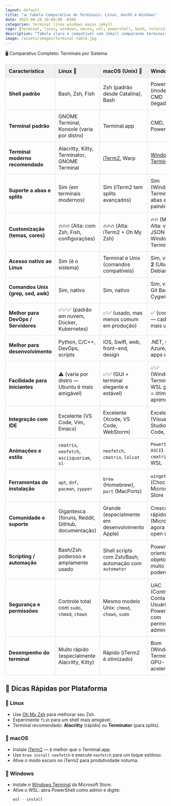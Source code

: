 ```yaml
---
layout: default
title: "📊 Tabela Comparativa de Terminais: Linux, macOS e Windows"
date: 2025-08-28 10:00:00 -0300
categories: terminal linux windows macos jekyll
tags: [terminal, linux, windows, macos, wsl, powershell, bash, tutorial]
description: "Tabela clara e compatível com Jekyll comparando terminais do Linux, macOS e Windows."
image: /assets/images/terminal-table.jpg
---
```



<style>
table {
  border-collapse: collapse;
  width: 100%;
  margin: 20px 0;
}
th, td {
  border: 1px solid #ddd;
  padding: 10px;
  text-align: left;
}
th {
  background-color: #f0f0f0;
}
</style>



 🖥️ Comparativo Completo: Terminais por Sistema

| Característica                    | Linux 🐧                                                                 | macOS (Unix) 🍏                                                              | Windows 💾                                                                 |
|-----------------------------------|--------------------------------------------------------------------------|------------------------------------------------------------------------------|----------------------------------------------------------------------------|
| **Shell padrão**                  | Bash, Zsh, Fish                                                          | Zsh (padrão desde Catalina), Bash                                            | PowerShell (moderno), CMD (legado)                                         |
| **Terminal padrão**               | GNOME Terminal, Konsole (varia por distro)                               | Terminal.app                                                                 | CMD, PowerShell                                                            |
| **Terminal moderno recomendado**  | Alacritty, Kitty, Terminator, GNOME Terminal                             | [iTerm2](https://iterm2.com), Warp                                           | [Windows Terminal](https://aka.ms/terminal)                                |
| **Suporte a abas e splits**       | Sim (em terminais modernos)                                              | Sim (iTerm2 tem splits avançados)                                            | Sim (Windows Terminal tem abas e painéis)                                  |
| **Customização (temas, cores)**   | 🔥🔥🔥 (Alta: com Zsh, Fish, configurações)                              | 🔥🔥🔥 (Alta: iTerm2 + Oh My Zsh)                                            | 🔥🔥 (Média-Alta: via JSON no Windows Terminal)                             |
| **Acesso nativo ao Linux**        | Sim (é o sistema)                                                        | Terminal é Unix (comandos compatíveis)                                       | Sim, via **WSL 2** (Ubuntu, Debian, etc)                                   |
| **Comandos Unix (grep, sed, awk)**| Sim, nativo                                                              | Sim, nativo                                                                  | Sim, via WSL, Git Bash ou Cygwin                                           |
| **Melhor para DevOps / Servidores** | ✅✅✅ (padrão em nuvem, Docker, Kubernetes)                            | ✅✅ (usado, mas menos comum em produção)                                     | ✅ (com WSL — cada vez mais usado)                                          |
| **Melhor para desenvolvimento**   | Python, C/C++, DevOps, scripts                                           | iOS, Swift, web, front-end, design                                           | .NET, C#, Azure, Unity, apps desktop                                       |
| **Facilidade para iniciantes**    | ⚠️ (varia por distro — Ubuntu é mais amigável)                           | ✅✅ (GUI + terminal elegante e estável)                                      | ✅✅ (Windows Terminal + WSL guiado = ótimo para aprendizado)               |
| **Integração com IDE**            | Excelente (VS Code, Vim, Emacs)                                          | Excelente (Xcode, VS Code, WebStorm)                                         | Excelente (Visual Studio, VS Code, Rider)                                  |
| **Animações e estilo**            | `cmatrix`, `neofetch`, `asciiquarium`, `sl`                              | `neofetch`, `cmatrix`, `lolcat`                                              | `PowerShell + ASCII art`, `cmatrix` no WSL                                 |
| **Ferramentas de instalação**     | `apt`, `dnf`, `pacman`, `zypper`                                         | `brew` (Homebrew), `port` (MacPorts)                                         | `winget`, `choco` (Chocolatey), Microsoft Store                             |
| **Comunidade e suporte**          | Gigantesca (fóruns, Reddit, GitHub, documentação)                        | Grande (especialmente em desenvolvimento Apple)                              | Crescendo rápido (Microsoft agora apoia open source)                       |
| **Scripting / automação**         | Bash/Zsh: poderoso e amplamente usado                                    | Shell scripts com Zsh/Bash; automação com `automator`                        | PowerShell: orientado a objetos, muito poderoso                             |
| **Segurança e permissões**        | Controle total com `sudo`, `chmod`, `chown`                              | Mesmo modelo Unix: `chmod`, `chown`, `sudo`                                  | UAC (Controle de Conta de Usuário), PowerShell com permissão de administrador |
| **Desempenho do terminal**        | Muito rápido (especialmente Alacritty, Kitty)                            | Rápido (iTerm2 é otimizado)                                                  | Bom (Windows Terminal é GPU-acelerado)                                     |

## 🔧 Dicas Rápidas por Plataforma

### 🐧 Linux
- Use [Oh My Zsh](https://ohmyz.sh) para melhorar seu Zsh.
- Experimente `fish` para um shell mais amigável.
- Terminal recomendado: **Alacritty** (rápido) ou **Terminator** (para splits).

### 🍏 macOS
- Instale [iTerm2](https://iterm2.com) — é melhor que o Terminal.app.
- Use `brew install neofetch` e execute `neofetch` para um toque estiloso.
- Ative o modo escuro no iTerm2 para produtividade noturna.

### 💾 Windows
- Instale o [Windows Terminal](https://aka.ms/terminal) da Microsoft Store.
- Ative o WSL: abra PowerShell como admin e digite:
  ```powershell
  wsl --install

